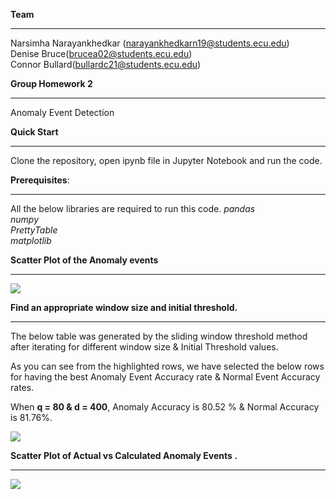 
**Team**

***

Narsimha Narayankhedkar (narayankhedkarn19@students.ecu.edu)  
Denise Bruce(brucea02@students.ecu.edu)  
Connor Bullard(bullardc21@students.ecu.edu)  

**Group Homework 2**

***

Anomaly Event Detection  

**Quick Start**

***

Clone the repository, open ipynb file in Jupyter Notebook and run the code.

**Prerequisites**: 

***

All the below libraries are required to run this code.
*pandas*  
*numpy*  
*PrettyTable*  
*matplotlib*  


**Scatter Plot of the Anomaly events**

***


![ ](/HW2/Pictures/Anomaly_events.png  "Anomaly Events")

**Find an appropriate window size and initial threshold.**

***
The below table was generated by the sliding window threshold method after iterating for different window size & Initial Threshold values.

As you can see from the highlighted rows, we have selected the below rows for having the best Anomaly Event Accuracy rate & Normal Event Accuracy rates.  

When **q = 80 & d = 400**, Anomaly Accuracy is 80.52 % & Normal Accuracy is 81.76%.  


![ ](/HW2/Pictures/Accuracy_table.png  "Accuracy table")

**Scatter Plot of Actual vs Calculated Anomaly Events .**

***
![ ](/HW2/Pictures/Anomaly_Detection.png  "Anomaly Detection")




